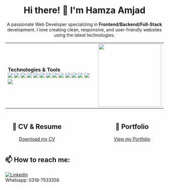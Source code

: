 <h1 align="center"> Hi there! 👋 I'm Hamza Amjad</h1>

<p align="center">
  A passionate Web Developer specializing in <strong>Frontend/Backend/Full-Stack</strong> development. I love creating clean, responsive, and user-friendly websites using the latest technologies.
</p>

<!-- Table with Technologies & Tools and GIF -->
<table align="center">
  <tr>
    <td>
      <strong>Technologies & Tools</strong><br/>
      <img src="https://img.shields.io/badge/-HTML5-E34F26?style=flat-square&logo=html5&logoColor=white"/>
      <img src="https://img.shields.io/badge/-CSS3-1572B6?style=flat-square&logo=css3"/>
      <img src="https://img.shields.io/badge/-JavaScript-F7DF1E?style=flat-square&logo=javascript&logoColor=black"/>
      <img src="https://img.shields.io/badge/-Bootstrap-563D7C?style=flat-square&logo=bootstrap"/>
      <img src="https://img.shields.io/badge/-PHP-777BB4?style=flat-square&logo=php&logoColor=white"/>
      <img src="https://img.shields.io/badge/-.NET-512BD4?style=flat-square&logo=.net&logoColor=white"/>
      <img src="https://img.shields.io/badge/-Python-3776AB?style=flat-square&logo=python&logoColor=white"/>
      <img src="https://img.shields.io/badge/-Laravel-F05340?style=flat-square&logo=laravel&logoColor=white"/>
      <img src="https://img.shields.io/badge/-Flask-000000?style=flat-square&logo=flask&logoColor=white"/>
      <img src="https://img.shields.io/badge/-Django-092E20?style=flat-square&logo=django&logoColor=white"/>
      <img src="https://img.shields.io/badge/-jQuery-0769AD?style=flat-square&logo=jquery&logoColor=white"/>
      <img src="https://img.shields.io/badge/-MySQL-4479A1?style=flat-square&logo=mysql&logoColor=white"/>
      <img src="https://img.shields.io/badge/-Firebase-FFCA28?style=flat-square&logo=firebase&logoColor=black"/>
      <img src="https://img.shields.io/badge/-Git-F05032?style=flat-square&logo=git"/>
    </td>
    <td align="center">
      <img src="https://i.giphy.com/media/v1.Y2lkPTc5MGI3NjExM3I0ZHozZ3RvNmozd29sYmI5N3FreXlyeHpjNTdhMGpucG16d3NsbiZlcD12MV9pbnRlcm5hbF9naWZfYnlfaWQmY3Q9Zw/bJ4TVNYNUympPgcpem/giphy.gif" width="200px"/>
    </td>
  </tr>
</table>
<div style="display: flex; justify-content: space-between;">
  <div style="width: 40%; text-align: center;">
    <h2>📂 CV & Resume</h2>
    <p>
      <a href="https://github.com/user-attachments/files/17473665/web.developer.CV.HAMZA.AMJAD.pdf" target="_blank">Download my CV</a>
    </p>
  </div>
  
  <div style="width: 40%; text-align: center;">
    <h2>📂 Portfolio</h2>
    <p>
      <a href="https://react-portfolio-website-rust.vercel.app/#" target="_blank">View my Portfolio</a>
    </p>
  </div>
</div>

<h2>📫 How to reach me:</h2>
<p>
  <a href="https://www.linkedin.com/in/hamza-amjad-0a3aaa228?utm_source=share&utm_campaign=share_via&utm_content=profile&utm_medium=android_app">
    <img src="https://img.shields.io/badge/LinkedIn-blue?style=flat-square&logo=linkedin" alt="LinkedIn"/>
  </a>
  <br/>
  Whatsapp: 0318-7533356
</p>
